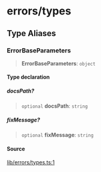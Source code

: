 # errors/types

## Type Aliases

### ErrorBaseParameters

> **ErrorBaseParameters**: `object`

#### Type declaration

##### docsPath?

> `optional` **docsPath**: `string`

##### fixMessage?

> `optional` **fixMessage**: `string`

#### Source

[lib/errors/types.ts:1](https://github.com/PufferFinance/puffer-sdk/blob/2ca4ca708a93d0fd96e57575e2b5bc924e934421/lib/errors/types.ts#L1)
